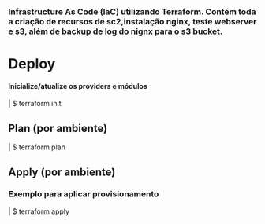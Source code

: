 ### Infrastructure As Code (IaC) utilizando Terraform. Contém toda a criação de recursos de sc2,instalação nginx, teste webserver e s3, além de backup de log do nignx para o s3 bucket.

# Deploy
#### Inicialize/atualize os providers e módulos
| $ terraform init
## Plan (por ambiente)


| $ terraform plan


## Apply (por ambiente)
### Exemplo para aplicar provisionamento 

| $ terraform apply
